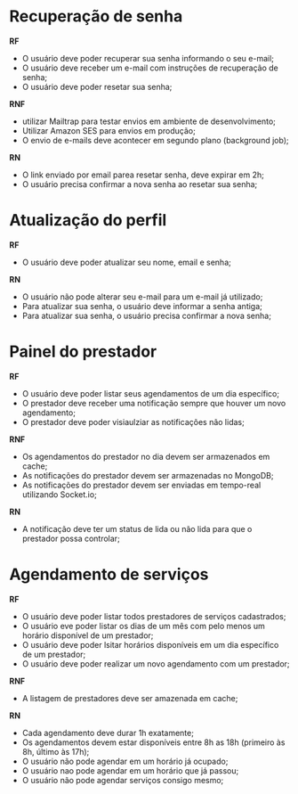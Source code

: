 # Recuperação de senha

**RF**
- O usuário deve poder recuperar sua senha informando o seu e-mail;
- O usuário deve receber um e-mail com instruções de recuperação de senha;
- O usuário deve poder resetar sua senha;

**RNF**
- utilizar Mailtrap para testar envios em ambiente de desenvolvimento;
- Utilizar Amazon SES para envios em produção;
- O envio de e-mails deve acontecer em segundo plano (background job);

**RN**
- O link enviado por email parea resetar senha, deve expirar em 2h;
- O usuário precisa confirmar a nova senha ao resetar sua senha;

# Atualização do perfil
**RF**
- O usuário deve poder atualizar seu nome, email e senha;

**RN**
- O usuário não pode alterar seu e-mail para um e-mail já utilizado;
- Para atualizar sua senha, o usuário deve informar a senha antiga;
- Para atualizar sua senha, o usuário precisa confirmar a nova senha;

# Painel do prestador

**RF**
- O usuário deve poder listar seus agendamentos de um dia específico;
- O prestador deve receber uma notificação sempre que houver um novo agendamento; 
- O prestador deve poder visiaulziar as notificações não lidas;

**RNF**
- Os agendamentos do prestador no dia devem ser armazenados em cache;
- As notificações do prestador devem ser armazenadas no MongoDB;
- As notificações do prestador devem ser enviadas em tempo-real utilizando Socket.io;
 
**RN**
- A notificação deve ter um status de lida ou não lida para que o prestador possa controlar;

# Agendamento de serviços

**RF**
- O usuário deve poder listar todos prestadores de serviços cadastrados;
- O usuário eve poder listar os dias de um mês com pelo menos um horário disponível de um prestador;
- O usuário deve poder lsitar horários disponíveis em um dia específico de um prestador;
- O usuário deve poder realizar um novo agendamento com um prestador;

**RNF**

- A listagem de prestadores deve ser amazenada em cache;



**RN**
- Cada agendamento deve durar 1h exatamente;
- Os agendamentos devem estar disponíveis entre 8h as 18h (primeiro às 8h, último às 17h);
- O usuário não pode agendar em um horário já ocupado;
- O usuário nao pode agendar em um horário que já passou;
- O usuário não pode agendar serviços consigo mesmo;
